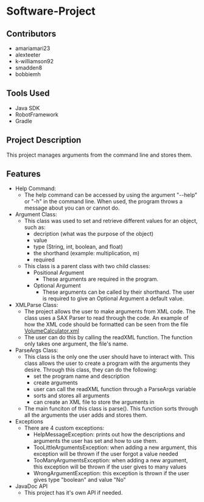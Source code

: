 # Software-Project

## Contributors
* amariamari23
* alexteeter
* k-williamson92
* smadden8
* bobbiemh

## Tools Used
* Java SDK
* RobotFramework
* Gradle

## Project Description
This project manages arguments from the command line and stores them.

## Features
* Help Command:
  * The help command can be accessed by using the argument "--help" or "-h" in the command line. When used, the program throws a message about you can or cannot do.
* Argument Class:
  * This class was used to set and retrieve different values for an object, such as:
    * decription (what was the purpose of the object)
    * value 
    * type (String, int, boolean, and float)
    * the shorthand (example: multiplication, m)
    * required
  * This class is a parent class with two child classes:
    * Positional Argument
      * These arguments are required in the program. 
    * Optional Argument
      * These arguments can be called by their shorthand. The user is required to give an Optional Argument a default value.
 * XMLParse Class:
   * The project allows the user to make arguments from XML code. The class uses a SAX Parser to read through the code. An example of how the XML code should be formatted can be seen from the file [VolumeCalculator.xml](https://github.com/amariamari23/SoftwareProject/blob/master/src/test/java/softwareproject/VolumeCalculator.xml)
   * The user can do this by calling the readXML function. The function only takes one argument, the file's name.
 * ParseArgs Class:
   * This class is the only one the user should have to interact with. This class allows the user to create a program with the arguments they desire. Through this class, they can do the following:
     * set the program name and description
     * create arguments
     * user can call the readXML function through a ParseArgs variable
     * sorts and stores all arguments
     * can create an XML file to store the arguments in
   * The main funciton of this class is parse(). This function sorts through all the arguments the user adds and stores them.
* Exceptions
   * There are 4 custom exceptions:
     * HelpMessageException: prints out how the descriptions and arguments the user has set and how to use them.
     * TooLittleArgumentsException: when adding a new argument, this exception will be thrown if the user forgot a value needed
     * TooManyArgumentsException: when adding a new argument, this exception will be thrown if the user gives to many values
     * WrongArgumentException: this exception is thrown if the user gives type "boolean" and value "No"
* JavaDoc API
   * This project has it's own API if needed.
